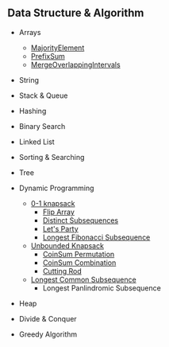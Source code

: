 ## Data Structure & Algorithm

- Arrays
  - [MajorityElement](DSAlgo/src/Arrays/easy/MajorityElement.java)
  - [PrefixSum](DSAlgo/src/Arrays/easy/PrefixSum.java)
  - [MergeOverlappingIntervals](DSAlgo/src/Arrays/MergeOverLappingIntervals.java)
- String
- Stack & Queue
- Hashing
- Binary Search
- Linked List
- Sorting & Searching
- Tree
- Dynamic Programming

  - [0-1 knapsack](DSAlgo/src/Dynamic_Programming_Library/Knapsack01.java)
    - [Flip Array](DSAlgo/src/Dynamic_Programming_Library/FlipArray.java)
    - [Distinct Subsequences](DSAlgo/src/Dynamic_Programming_Library/DistinctSubsequences.java)
    - [Let's Party](DSAlgo/src/Dynamic_Programming_Library/DanceArrangement.java)
    - [Longest Fibonacci Subsequence](DSAlgo/src/Dynamic_Programming_Library/LongestFibSubsequence.java)
  - [Unbounded Knapsack](DSAlgo/src/Dynamic_Programming_Library/UnboundedKnapsack.java)
    - [CoinSum Permutation](DSAlgo/src/Dynamic_Programming_Library/CoinSumPermutation.java)
    - [CoinSum Combination](DSAlgo/src/Dynamic_Programming_Library/CoinSumCombination.java)
    - [Cutting Rod](DSAlgo/src/Dynamic_Programming_Library/CuttingRod.java)
  - [Longest Common Subsequence](DSAlgo/src/Dynamic_Programming_Library/LCS.java)
    - Longest Panlindromic Subsequence

- Heap
- Divide & Conquer
- Greedy Algorithm
